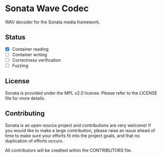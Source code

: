 # Sonata Wave Codec

WAV decoder for the Sonata media framework.

## Status

- [x] Container reading
- [ ] Container writing
- [ ] Correctness verification
- [ ] Fuzzing

## License

Sonata is provided under the MPL v2.0 license. Please refer to the LICENSE file for more details.

## Contributing

Sonata is an open-source project and contributions are very welcome! If you would like to make a large contribution, please raise an issue ahead of time to make sure your efforts fit into the project goals, and that no duplication of efforts occurs.

All contributors will be credited within the CONTRIBUTORS file.
